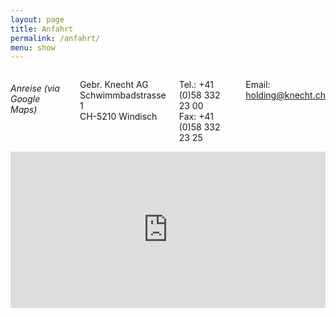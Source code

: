 ```yaml
---
layout: page
title: Anfahrt
permalink: /anfahrt/
menu: show
---
```


<div class="six columns" markdown="1">

###### Anreise (via Google Maps)


Gebr. Knecht AG <br>
Schwimmbadstrasse 1 <br>
CH-5210 Windisch<br>

Tel.: +41 (0)58 332 23 00<br>
Fax: +41 (0)58 332 23 25<br>

Email: [holding@knecht.ch](mailto:holding@knecht.ch)

</div>
<div class="six columns" markdown="1">
<iframe src="https://www.google.com/maps/embed?pb=!1m18!1m12!1m3!1d2697.077048721891!2d8.210085615252467!3d47.46892797917578!2m3!1f0!2f0!3f0!3m2!1i1024!2i768!4f13.1!3m3!1m2!1s0x0%3A0x9b704053c9c1d6b2!2sGebr%C3%BCder+Knecht+AG!5e0!3m2!1sen!2sde!4v1468775035489" width="100%" height="250" frameborder="0" style="border:0" allowfullscreen></iframe>
</div>
